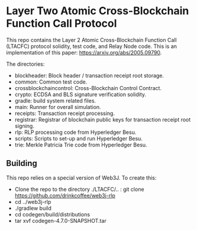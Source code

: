 # Layer Two Atomic Cross-Blockchain Function Call Protocol

This repo contains the Layer 2 Atomic Cross-Blockchain Function Call (LTACFC)
protocol solidity, test code, and Relay Node code. This is an implementation 
of this paper: https://arxiv.org/abs/2005.09790.

The directories:
* blockheader: Block header / transaction receipt root storage.
* common: Common test code.
* crossblockchaincontrol: Cross-Blockchain Control Contract.
* crypto: ECDSA and BLS signature verification solidity.
* gradle: build system related files.
* main: Runner for overall simulation.
* receipts: Transaction receipt processing.
* registrar: Registrar of blockchain public keys for transaction receipt root signing.
* rlp: RLP processing code from Hyperledger Besu.
* scripts: Scripts to set-up and run Hyperledger Besu.
* trie: Merkle Patricia Trie code from Hyperledger Besu.



## Building
This repo relies on a special version of Web3J. To create this:
* Clone the repo to the directory ./LTACFC/..  : git clone https://github.com/drinkcoffee/web3j-rlp
* cd ../web3j-rlp
* ./gradlew build
* cd codegen/build/distributions
* tar xvf codegen-4.7.0-SNAPSHOT.tar

